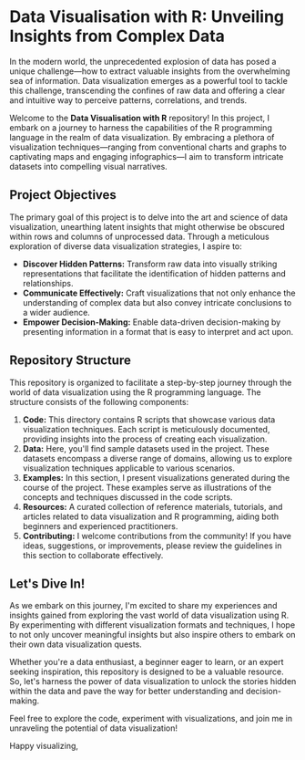 # Data Visualisation with R: Unveiling Insights from Complex Data

In the modern world, the unprecedented explosion of data has posed a unique challenge—how to extract valuable insights from the overwhelming sea of information. Data visualization emerges as a powerful tool to tackle this challenge, transcending the confines of raw data and offering a clear and intuitive way to perceive patterns, correlations, and trends.

Welcome to the **Data Visualisation with R** repository! In this project, I embark on a journey to harness the capabilities of the R programming language in the realm of data visualization. By embracing a plethora of visualization techniques—ranging from conventional charts and graphs to captivating maps and engaging infographics—I aim to transform intricate datasets into compelling visual narratives.

## Project Objectives

The primary goal of this project is to delve into the art and science of data visualization, unearthing latent insights that might otherwise be obscured within rows and columns of unprocessed data. Through a meticulous exploration of diverse data visualization strategies, I aspire to:

- **Discover Hidden Patterns:** Transform raw data into visually striking representations that facilitate the identification of hidden patterns and relationships.
- **Communicate Effectively:** Craft visualizations that not only enhance the understanding of complex data but also convey intricate conclusions to a wider audience.
- **Empower Decision-Making:** Enable data-driven decision-making by presenting information in a format that is easy to interpret and act upon.

## Repository Structure

This repository is organized to facilitate a step-by-step journey through the world of data visualization using the R programming language. The structure consists of the following components:

1. **Code:** This directory contains R scripts that showcase various data visualization techniques. Each script is meticulously documented, providing insights into the process of creating each visualization.
2. **Data:** Here, you'll find sample datasets used in the project. These datasets encompass a diverse range of domains, allowing us to explore visualization techniques applicable to various scenarios.
3. **Examples:** In this section, I present visualizations generated during the course of the project. These examples serve as illustrations of the concepts and techniques discussed in the code scripts.
4. **Resources:** A curated collection of reference materials, tutorials, and articles related to data visualization and R programming, aiding both beginners and experienced practitioners.
5. **Contributing:** I welcome contributions from the community! If you have ideas, suggestions, or improvements, please review the guidelines in this section to collaborate effectively.

## Let's Dive In!

As we embark on this journey, I'm excited to share my experiences and insights gained from exploring the vast world of data visualization using R. By experimenting with different visualization formats and techniques, I hope to not only uncover meaningful insights but also inspire others to embark on their own data visualization quests.

Whether you're a data enthusiast, a beginner eager to learn, or an expert seeking inspiration, this repository is designed to be a valuable resource. So, let's harness the power of data visualization to unlock the stories hidden within the data and pave the way for better understanding and decision-making.

Feel free to explore the code, experiment with visualizations, and join me in unraveling the potential of data visualization!

Happy visualizing,
